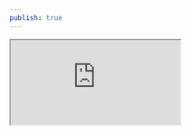 ```yaml
---
publish: true
---
```


<iframe src="https://docs.google.com/viewer?url=https://pub-a6617bda9fbb496c9e31b3f3af0cb28d.r2.dev/Week%203%20-%20Assignment%201.pdf&embedded=true"></iframe>